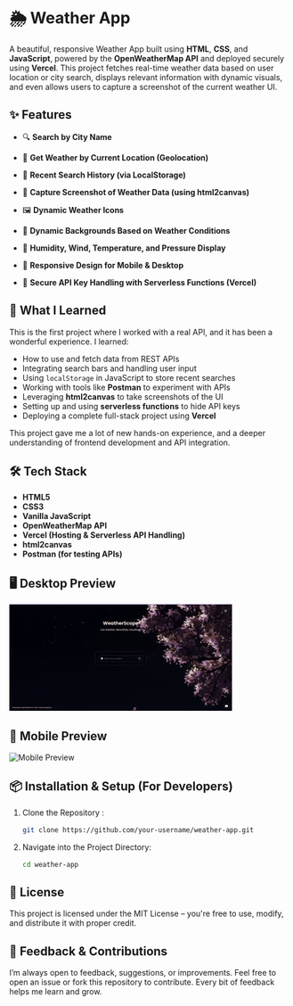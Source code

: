 # 🌦️ Weather App

A beautiful, responsive Weather App built using **HTML**, **CSS**, and **JavaScript**, powered by the **OpenWeatherMap API** and deployed securely using **Vercel**. This project fetches real-time weather data based on user location or city search, displays relevant information with dynamic visuals, and even allows users to capture a screenshot of the current weather UI.

## ✨ Features

- 🔍 **Search by City Name**

- 📍 **Get Weather by Current Location (Geolocation)**

- 📜 **Recent Search History (via LocalStorage)**

- 📸 **Capture Screenshot of Weather Data (using html2canvas)**

- 🖼️ **Dynamic Weather Icons**

- 🌄 **Dynamic Backgrounds Based on Weather Conditions**

- 💨 **Humidity, Wind, Temperature, and Pressure Display**

- 📱 **Responsive Design for Mobile & Desktop**

- 🔐 **Secure API Key Handling with Serverless Functions (Vercel)**

## 🧠 What I Learned

This is the first project where I worked with a real API, and it has been a wonderful experience. I learned:

- How to use and fetch data from REST APIs
- Integrating search bars and handling user input
- Using `localStorage` in JavaScript to store recent searches
- Working with tools like **Postman** to experiment with APIs
- Leveraging **html2canvas** to take screenshots of the UI
- Setting up and using **serverless functions** to hide API keys
- Deploying a complete full-stack project using **Vercel**

This project gave me a lot of new hands-on experience, and a deeper understanding of frontend development and API integration.

## 🛠️ Tech Stack

- **HTML5**
- **CSS3**
- **Vanilla JavaScript**
- **OpenWeatherMap API**
- **Vercel (Hosting & Serverless API Handling)**
- **html2canvas**
- **Postman (for testing APIs)**

## 🖥️ Desktop Preview

![Desktop Preview](./assets/readme/desktop-preview.gif)

## 📱 Mobile Preview

![Mobile Preview](./assets/readme/phone-preview.gif)

## 📦 Installation & Setup (For Developers)

1. Clone the Repository : 

    ```bash 
    git clone https://github.com/your-username/weather-app.git
    ```
2. Navigate into the Project Directory:
    ```bash 
    cd weather-app
    ```

## 📄 License

This project is licensed under the MIT License – you're free to use, modify, and distribute it with proper credit.

## 🤝 Feedback & Contributions

I’m always open to feedback, suggestions, or improvements. Feel free to open an issue or fork this repository to contribute. Every bit of feedback helps me learn and grow.
